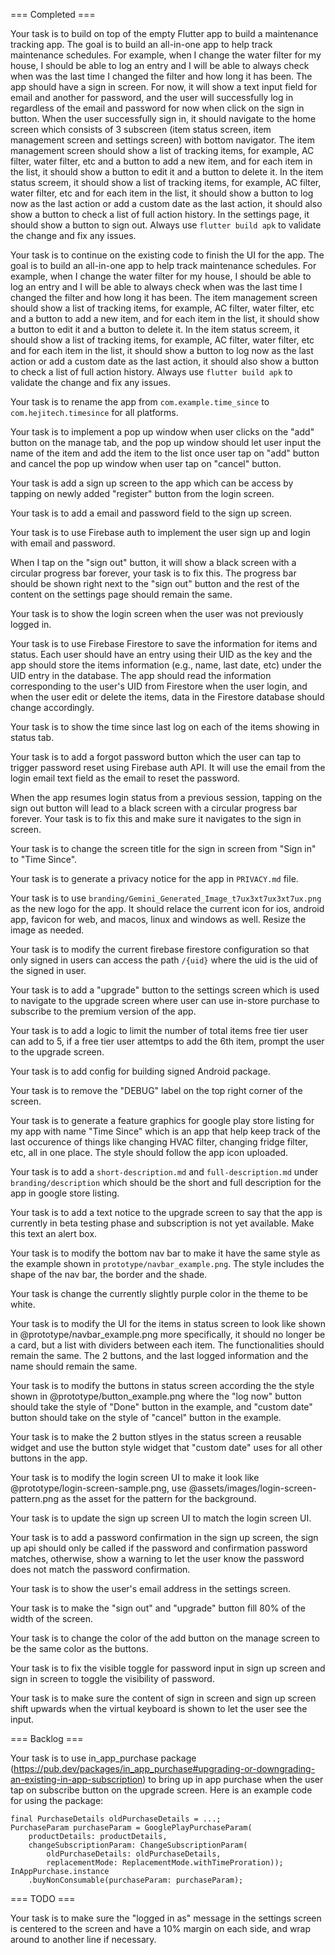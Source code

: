 === Completed ===

Your task is to build on top of the empty Flutter app to build a maintenance tracking app. The goal is to build an all-in-one app to help track maintenance schedules. For example, when I change the water filter for my house, I should be able to log an entry and I will be able to always check when was the last time I changed the filter and how long it has been. The app should have a sign in screen. For now, it will show a text input field for email and another for password, and the user will successfully log in regardless of the email and password for now when click on the sign in button. When the user successfully sign in, it should navigate to the home screen which consists of 3 subscreen (item status screen, item management screen and settings screen) with bottom navigator. The item management screen should show a list of tracking items, for example, AC filter, water filter, etc and a button to add a new item, and for each item in the list, it should show a button to edit it and a button to delete it. In the item status screem, it should show a list of tracking items, for example, AC filter, water filter, etc and for each item in the list, it should show a button to log now as the last action or add a custom date as the last action, it should also show a button to check a list of full action history. In the settings page, it should show a button to sign out. Always use `flutter build apk` to validate the change and fix any issues.

Your task is to continue on the existing code to finish the UI for the app. The goal is to build an all-in-one app to help track maintenance schedules. For example, when I change the water filter for my house, I should be able to log an entry and I will be able to always check when was the last time I changed the filter and how long it has been. The item management screen should show a list of tracking items, for example, AC filter, water filter, etc and a button to add a new item, and for each item in the list, it should show a button to edit it and a button to delete it. In the item status screem, it should show a list of tracking items, for example, AC filter, water filter, etc and for each item in the list, it should show a button to log now as the last action or add a custom date as the last action, it should also show a button to check a list of full action history. Always use `flutter build apk` to validate the change and fix any issues.

Your task is to rename the app from `com.example.time_since` to `com.hejitech.timesince` for all platforms.

Your task is to implement a pop up window when user clicks on the "add" button on the manage tab, and the pop up window should let user input the name of the item and add the item to the list once user tap on "add" button and cancel the pop up window when user tap on "cancel" button.

Your task is add a sign up screen to the app which can be access by tapping on newly added "register" button from the login screen.

Your task is to add a email and password field to the sign up screen.

Your task is to use Firebase auth to implement the user sign up and login with email and password.

When I tap on the "sign out" button, it will show a black screen with a circular progress bar forever, your task is to fix this. The progress bar should be shown right next to the "sign out" button and the rest of the content on the settings page should remain the same.

Your task is to show the login screen when the user was not previously logged in.

Your task is to use Firebase Firestore to save the information for items and status. Each user should have an entry using their UID as the key and the app should store the items information (e.g., name, last date, etc) under the UID entry in the database. The app should read the information corresponding to the user's UID from Firestore when the user login, and when the user edit or delete the items, data in the Firestore database should change accordingly.

Your task is to show the time since last log on each of the items showing in status tab.

Your task is to add a forgot password button which the user can tap to trigger password reset using Firebase auth API. It will use the email from the login email text field as the email to reset the password.

When the app resumes login status from a previous session, tapping on the sign out button will lead to a black screen with a circular progress bar forever. Your task is to fix this and make sure it navigates to the sign in screen.

Your task is to change the screen title for the sign in screen from "Sign in" to "Time Since".

Your task is to generate a privacy notice for the app in `PRIVACY.md` file.

Your task is to use `branding/Gemini_Generated_Image_t7ux3xt7ux3xt7ux.png` as the new logo for the app. It should relace the current icon for ios, android app, favicon for web, and macos, linux and windows as well. Resize the image as needed.

Your task is to modify the current firebase firestore configuration so that only signed in users can access the path `/{uid}` where the uid is the uid of the signed in user.

Your task is to add a "upgrade" button to the settings screen which is used to navigate to the upgrade screen where user can use in-store purchase to subscribe to the premium version of the app.

Your task is to add a logic to limit the number of total items free tier user can add to 5, if a free tier user attemtps to add the 6th item, prompt the user to the upgrade screen.

Your task is to add config for building signed Android package.

Your task is to remove the "DEBUG" label on the top right corner of the screen.

Your task is to generate a feature graphics for google play store listing for my app with name "Time Since" which is an app that help keep track of the last occurence of things like changing HVAC filter, changing fridge filter, etc, all in one place. The style should follow the app icon uploaded.

Your task is to add a `short-description.md` and `full-description.md` under `branding/description` which should be the short and full description for the app in google store listing.

Your task is to add a text notice to the upgrade screen to say that the app is currently in beta testing phase and subscription is not yet available. Make this text an alert box.

Your task is to modify the bottom nav bar to make it have the same style as the example shown in `prototype/navbar_example.png`. The style includes the shape of the nav bar, the border and the shade.

Your task is change the currently slightly purple color in the theme to be white.

Your task is to modify the UI for the items in status screen to look like shown in @prototype/navbar_example.png more specifically, it should no longer be a card, but a list with dividers between each item. The functionalities should remain the same. The 2 buttons, and the last logged information and the name should remain the same.

Your task is to modify the buttons in status screen according the the style shown in @prototype/button_example.png where the "log now" button should take the style of "Done" button in the example, and "custom date" button should take on the style of "cancel" button in the example.

Your task is to make the 2 button stlyes in the status screen a reusable widget and use the button style widget that "custom date" uses for all other buttons in the app.

Your task is to modify the login screen UI to make it look like @prototype/login-screen-sample.png, use @assets/images/login-screen-pattern.png as the asset for the pattern for the background.

Your task is to update the sign up screen UI to match the login screen UI.

Your task is to add a password confirmation in the sign up screen, the sign up api should only be called if the password and confirmation password matches, otherwise, show a warning to let the user know the password does not match the password confirmation.

Your task is to show the user's email address in the settings screen.

Your task is to make the "sign out" and "upgrade" button fill 80% of the width of the screen.

Your task is to change the color of the add button on the manage screen to be the same color as the buttons.

Your task is to fix the visible toggle for password input in sign up screen and sign in screen to toggle the visibility of password.

Your task is to make sure the content of sign in screen and sign up screen shift upwards when the virtual keyboard is shown to let the user see the input.

=== Backlog ===

Your task is to use in_app_purchase package (https://pub.dev/packages/in_app_purchase#upgrading-or-downgrading-an-existing-in-app-subscription) to bring up in app purchase when the user tap on subscribe button on the upgrade screen. Here is an example code for using the package:
```
final PurchaseDetails oldPurchaseDetails = ...;
PurchaseParam purchaseParam = GooglePlayPurchaseParam(
    productDetails: productDetails,
    changeSubscriptionParam: ChangeSubscriptionParam(
        oldPurchaseDetails: oldPurchaseDetails,
        replacementMode: ReplacementMode.withTimeProration));
InAppPurchase.instance
    .buyNonConsumable(purchaseParam: purchaseParam);
```

=== TODO ===

Your task is to make sure the "logged in as" message in the settings screen is centered to the screen and have a 10% margin on each side, and wrap around to another line if necessary.

